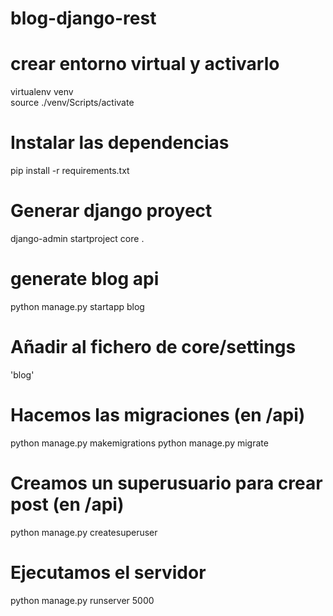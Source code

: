 # blog-django-rest

# crear entorno virtual y activarlo

virtualenv venv  
source ./venv/Scripts/activate

# Instalar las dependencias

pip install -r requirements.txt

# Generar django proyect

django-admin startproject core .

# generate blog api

python manage.py startapp blog

# Añadir al fichero de core/settings

'blog'

# Hacemos las migraciones (en /api)

python manage.py makemigrations
python manage.py migrate

# Creamos un superusuario para crear post (en /api)

python manage.py createsuperuser

# Ejecutamos el servidor

python manage.py runserver 5000

